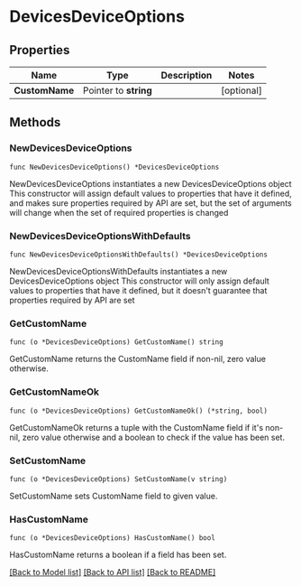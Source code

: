 # DevicesDeviceOptions

## Properties

Name | Type | Description | Notes
------------ | ------------- | ------------- | -------------
**CustomName** | Pointer to **string** |  | [optional] 

## Methods

### NewDevicesDeviceOptions

`func NewDevicesDeviceOptions() *DevicesDeviceOptions`

NewDevicesDeviceOptions instantiates a new DevicesDeviceOptions object
This constructor will assign default values to properties that have it defined,
and makes sure properties required by API are set, but the set of arguments
will change when the set of required properties is changed

### NewDevicesDeviceOptionsWithDefaults

`func NewDevicesDeviceOptionsWithDefaults() *DevicesDeviceOptions`

NewDevicesDeviceOptionsWithDefaults instantiates a new DevicesDeviceOptions object
This constructor will only assign default values to properties that have it defined,
but it doesn't guarantee that properties required by API are set

### GetCustomName

`func (o *DevicesDeviceOptions) GetCustomName() string`

GetCustomName returns the CustomName field if non-nil, zero value otherwise.

### GetCustomNameOk

`func (o *DevicesDeviceOptions) GetCustomNameOk() (*string, bool)`

GetCustomNameOk returns a tuple with the CustomName field if it's non-nil, zero value otherwise
and a boolean to check if the value has been set.

### SetCustomName

`func (o *DevicesDeviceOptions) SetCustomName(v string)`

SetCustomName sets CustomName field to given value.

### HasCustomName

`func (o *DevicesDeviceOptions) HasCustomName() bool`

HasCustomName returns a boolean if a field has been set.


[[Back to Model list]](../README.md#documentation-for-models) [[Back to API list]](../README.md#documentation-for-api-endpoints) [[Back to README]](../README.md)


